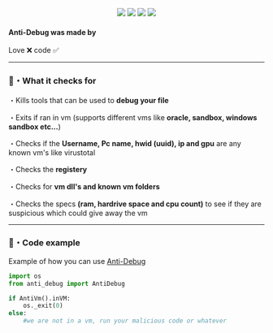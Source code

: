 <p align="center">
  <img src="https://img.shields.io/github/languages/top/Rdimo/Anti-Debug?style=flat-square" </a>
  <img src="https://img.shields.io/github/last-commit/Rdimo/Anti-Debug?style=flat-square" </a>
  <img src="https://img.shields.io/github/stars/Rdimo/Anti-Debug?color=%2300ff99&label=Stars&style=flat-square" </a>
  <img src="https://img.shields.io/github/forks/Rdimo/Anti-Debug?color=%2300ff99&label=Forks&style=flat-square" </a>
</p>

#### Anti-Debug was made by
Love ❌ code ✅

---

### 🎉・What it checks for
・Kills tools that can be used to **debug your file**

・Exits if ran in vm (supports different vms like **oracle, sandbox, windows sandbox etc...**)

・Checks if the **Username, Pc name, hwid (uuid), ip and gpu** are any known vm's like virustotal

・Checks the **registery**

・Checks for **vm dll's and known vm folders**

・Checks the specs **(ram, hardrive space and cpu count)** to see if they are suspicious which could give away the vm

---

### 🎈・Code example
Example of how you can use [Anti-Debug](https://github.com/Rdimo/Anti-Debug#code-example)
```py
import os
from anti_debug import AntiDebug

if AntiVm().inVM:
    os._exit(0)
else:
    #we are not in a vm, run your malicious code or whatever
```
